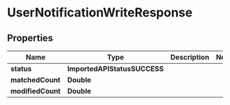 

# UserNotificationWriteResponse


## Properties

| Name | Type | Description | Notes |
|------------ | ------------- | ------------- | -------------|
|**status** | **ImportedAPIStatusSUCCESS** |  |  |
|**matchedCount** | **Double** |  |  |
|**modifiedCount** | **Double** |  |  |



